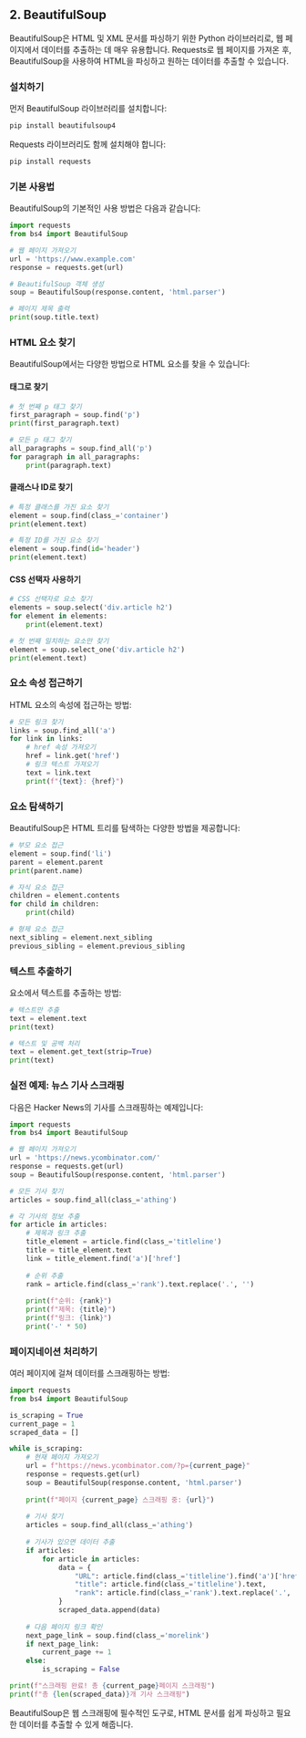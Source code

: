 ## 2. BeautifulSoup

BeautifulSoup은 HTML 및 XML 문서를 파싱하기 위한 Python 라이브러리로, 웹 페이지에서 데이터를 추출하는 데 매우 유용합니다. Requests로 웹 페이지를 가져온 후, BeautifulSoup을 사용하여 HTML을 파싱하고 원하는 데이터를 추출할 수 있습니다.

### 설치하기

먼저 BeautifulSoup 라이브러리를 설치합니다:

```bash
pip install beautifulsoup4
```

Requests 라이브러리도 함께 설치해야 합니다:

```bash
pip install requests
```


### 기본 사용법

BeautifulSoup의 기본적인 사용 방법은 다음과 같습니다:

```python
import requests
from bs4 import BeautifulSoup

# 웹 페이지 가져오기
url = 'https://www.example.com'
response = requests.get(url)

# BeautifulSoup 객체 생성
soup = BeautifulSoup(response.content, 'html.parser')

# 페이지 제목 출력
print(soup.title.text)
```


### HTML 요소 찾기

BeautifulSoup에서는 다양한 방법으로 HTML 요소를 찾을 수 있습니다:

#### 태그로 찾기

```python
# 첫 번째 p 태그 찾기
first_paragraph = soup.find('p')
print(first_paragraph.text)

# 모든 p 태그 찾기
all_paragraphs = soup.find_all('p')
for paragraph in all_paragraphs:
    print(paragraph.text)
```


#### 클래스나 ID로 찾기

```python
# 특정 클래스를 가진 요소 찾기
element = soup.find(class_='container')
print(element.text)

# 특정 ID를 가진 요소 찾기
element = soup.find(id='header')
print(element.text)
```


#### CSS 선택자 사용하기

```python
# CSS 선택자로 요소 찾기
elements = soup.select('div.article h2')
for element in elements:
    print(element.text)

# 첫 번째 일치하는 요소만 찾기
element = soup.select_one('div.article h2')
print(element.text)
```


### 요소 속성 접근하기

HTML 요소의 속성에 접근하는 방법:

```python
# 모든 링크 찾기
links = soup.find_all('a')
for link in links:
    # href 속성 가져오기
    href = link.get('href')
    # 링크 텍스트 가져오기
    text = link.text
    print(f"{text}: {href}")
```


### 요소 탐색하기

BeautifulSoup은 HTML 트리를 탐색하는 다양한 방법을 제공합니다:

```python
# 부모 요소 접근
element = soup.find('li')
parent = element.parent
print(parent.name)

# 자식 요소 접근
children = element.contents
for child in children:
    print(child)

# 형제 요소 접근
next_sibling = element.next_sibling
previous_sibling = element.previous_sibling
```


### 텍스트 추출하기

요소에서 텍스트를 추출하는 방법:

```python
# 텍스트만 추출
text = element.text
print(text)

# 텍스트 및 공백 처리
text = element.get_text(strip=True)
print(text)
```


### 실전 예제: 뉴스 기사 스크래핑

다음은 Hacker News의 기사를 스크래핑하는 예제입니다:

```python
import requests
from bs4 import BeautifulSoup

# 웹 페이지 가져오기
url = 'https://news.ycombinator.com/'
response = requests.get(url)
soup = BeautifulSoup(response.content, 'html.parser')

# 모든 기사 찾기
articles = soup.find_all(class_='athing')

# 각 기사의 정보 추출
for article in articles:
    # 제목과 링크 추출
    title_element = article.find(class_='titleline')
    title = title_element.text
    link = title_element.find('a')['href']
    
    # 순위 추출
    rank = article.find(class_='rank').text.replace('.', '')
    
    print(f"순위: {rank}")
    print(f"제목: {title}")
    print(f"링크: {link}")
    print('-' * 50)
```


### 페이지네이션 처리하기

여러 페이지에 걸쳐 데이터를 스크래핑하는 방법:

```python
import requests
from bs4 import BeautifulSoup

is_scraping = True
current_page = 1
scraped_data = []

while is_scraping:
    # 현재 페이지 가져오기
    url = f"https://news.ycombinator.com/?p={current_page}"
    response = requests.get(url)
    soup = BeautifulSoup(response.content, 'html.parser')
    
    print(f"페이지 {current_page} 스크래핑 중: {url}")
    
    # 기사 찾기
    articles = soup.find_all(class_='athing')
    
    # 기사가 있으면 데이터 추출
    if articles:
        for article in articles:
            data = {
                "URL": article.find(class_='titleline').find('a')['href'],
                "title": article.find(class_='titleline').text,
                "rank": article.find(class_='rank').text.replace('.', '')
            }
            scraped_data.append(data)
    
    # 다음 페이지 링크 확인
    next_page_link = soup.find(class_='morelink')
    if next_page_link:
        current_page += 1
    else:
        is_scraping = False

print(f"스크래핑 완료! 총 {current_page}페이지 스크래핑")
print(f"총 {len(scraped_data)}개 기사 스크래핑")
```

BeautifulSoup은 웹 스크래핑에 필수적인 도구로, HTML 문서를 쉽게 파싱하고 필요한 데이터를 추출할 수 있게 해줍니다.



